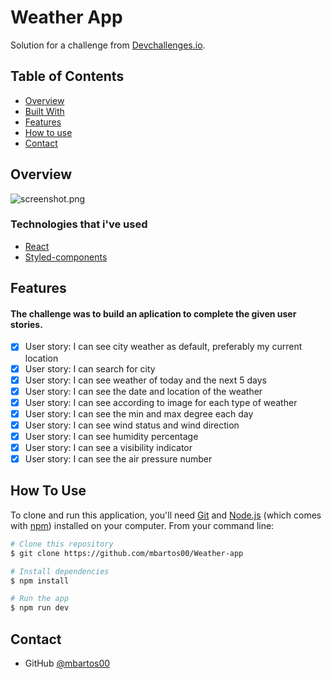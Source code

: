 # Weather App

<div align="left">
   Solution for a challenge from  <a href="https://devchallenges.io/challenges/mM1UIenRhK808W8qmLWv" target="_blank">Devchallenges.io</a>.
</div>

## Table of Contents

- [Overview](#overview)
- [Built With](#technologies-that-ive-used)
- [Features](#features)
- [How to use](#how-to-use)
- [Contact](#contact)

## Overview

![screenshot.png](https://i.postimg.cc/qMq58RMw/screenshot.png)

### Technologies that i've used

- [React](https://pl.reactjs.org)
- [Styled-components](https://styled-components.com)

## Features

#### The challenge was to build an aplication to complete the given user stories.

- [x] User story: I can see city weather as default, preferably my current location
- [x] User story: I can search for city
- [x] User story: I can see weather of today and the next 5 days
- [x] User story: I can see the date and location of the weather
- [x] User story: I can see according to image for each type of weather
- [x] User story: I can see the min and max degree each day
- [x] User story: I can see wind status and wind direction
- [x] User story: I can see humidity percentage
- [x] User story: I can see a visibility indicator
- [x] User story: I can see the air pressure number

## How To Use

To clone and run this application, you'll need [Git](https://git-scm.com) and [Node.js](https://nodejs.org/en/download/) (which comes with [npm](http://npmjs.com)) installed on your computer. From your command line:

```bash
# Clone this repository
$ git clone https://github.com/mbartos00/Weather-app

# Install dependencies
$ npm install

# Run the app
$ npm run dev
```

## Contact

- GitHub [@mbartos00](https://https://github.com/mbartos00)
